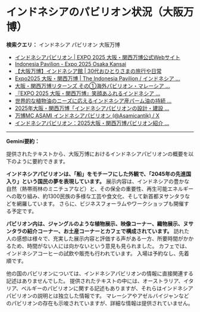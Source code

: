 # インドネシアのパビリオン状況（大阪万博）

**検索クエリ：** インドネシア パビリオン 大阪万博

- [インドネシアパビリオン | EXPO 2025 大阪・関西万博公式Webサイト](https://www.expo2025.or.jp/official-participant/indonesia/)
- [Indonesia Pavilion - Expo 2025 Osaka Kansai](https://expo2025indonesia.id/)
- [【大阪万博】インドネシア館 | 30代おひとりさまの旅行や日常](https://ameblo.jp/yrk0327/entry-12902904410.html)
- [Expo2025 大阪・関西万博 | The Indonesia Pavilion / インドネシア ...](https://www.instagram.com/p/C6s6GRiu_ZW/)
- [大阪・関西万博リターンズ その①海外パビリオン・マレーシア ...](https://ameblo.jp/mamehana0705/entry-12897501153.html)
- [『EXPO 2025 大阪・関西万博』笑顔あふれるインドネシア ...](https://note.com/yamada_tourist/n/n27bea8822b97)
- [世界的な植物油のニーズに応えるインドネシア産パーム油の持続 ...](https://theme-weeks.expo2025.or.jp/program/detail/6736f12e30e34.html)
- [2025年大阪・関西万博「インドネシアパビリオンの設計・建設 ...](https://www.fujiya-net.co.jp/news/20240501)
- [万博MC ASAMI インドネシアパビリオン (@Asamicantik) / X](https://x.com/asamicantik)
- [インドネシアパビリオン：2025大阪・関西万博パビリオン紹介 ...](https://www.nippon.com/ja/guide-to-japan/expo2025021/)


---

**Gemini要約：**

提供されたテキストから、大阪万博におけるインドネシアパビリオンの概要を以下のように要約できます。

**インドネシアパビリオンは、「船」をモチーフにした外観で、「2045年の先進国入り」という国民の夢を表現しています。**  展示内容は、インドネシアの豊かな自然（熱帯雨林のミニチュアなど）と、その保全の重要性、再生可能エネルギーへの取り組み、約1300民族の多様な工芸や食文化、そして新首都ヌサンタラなどを網羅しています。  さらに、ビジネスフォーラムやワークショップも開催する予定です。

**パビリオン内は、ジャングルのような植物展示、映像コーナー、織物展示、ヌサンタラの紹介コーナー、お土産コーナーとカフェで構成されています。**  訪れた人の感想は様々で、充実した展示内容と評価する声がある一方、所要時間がかかるため、時間がない人には向かないという意見も見られました。  カフェでは、インドネシアコーヒーの試飲や販売も行われています。  入場は予約なし、先着順です。


他の国のパビリオンについては、インドネシアパビリオンの情報に直接関連する記述はありませんでした。  提供されたテキストの中には、オーストラリア、イタリア、ベルギーのパビリオンに関する記述もありますが、それらはインドネシアパビリオンの説明とは独立した情報です。  マレーシアやアゼルバイジャンなどのパビリオンの存在も示唆されていますが、詳細な情報は提供されていません。

